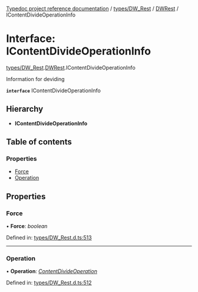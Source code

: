 [Typedoc project reference documentation](../README.md) / [types/DW_Rest](../modules/types_dw_rest.md) / [DWRest](../modules/types_dw_rest.dwrest.md) / IContentDivideOperationInfo

# Interface: IContentDivideOperationInfo

[types/DW_Rest](../modules/types_dw_rest.md).[DWRest](../modules/types_dw_rest.dwrest.md).IContentDivideOperationInfo

Information for deviding

**`interface`** IContentDivideOperationInfo

## Hierarchy

* **IContentDivideOperationInfo**

## Table of contents

### Properties

- [Force](types_dw_rest.dwrest.icontentdivideoperationinfo.md#force)
- [Operation](types_dw_rest.dwrest.icontentdivideoperationinfo.md#operation)

## Properties

### Force

• **Force**: *boolean*

Defined in: [types/DW_Rest.d.ts:513](https://github.com/DocuWare/REST-Sample-TS/blob/6f07cff/src/types/DW_Rest.d.ts#L513)

___

### Operation

• **Operation**: [*ContentDivideOperation*](../enums/types_dw_rest.dwrest.contentdivideoperation.md)

Defined in: [types/DW_Rest.d.ts:512](https://github.com/DocuWare/REST-Sample-TS/blob/6f07cff/src/types/DW_Rest.d.ts#L512)
